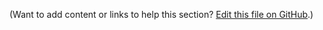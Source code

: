
(Want to add content or links to help this section? [Edit this file on GitHub](#:~:text=Edit%20this%20page).)
